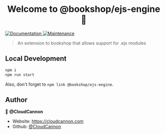 <h1 align="center">Welcome to @bookshop/ejs-engine 👋</h1>
<p>
  <a href="https://github.com/cloudcannon/bookshop#readme" target="_blank">
    <img alt="Documentation" src="https://img.shields.io/badge/documentation-yes-brightgreen.svg" />
  </a>
  <a href="https://github.com/cloudcannon/bookshop/graphs/commit-activity" target="_blank">
    <img alt="Maintenance" src="https://img.shields.io/badge/Maintained%3F-yes-green.svg" />
  </a>
</p>

> An extension to bookshop that allows support for .ejs modules

## Local Development

```sh
npm i
npm run start
```

Also, don't forget to `npm link @bookshop/ejs-engine`.

## Author

👤 **@CloudCannon**

* Website: https://cloudcannon.com
* Github: [@CloudCannon](https://github.com/CloudCannon)
